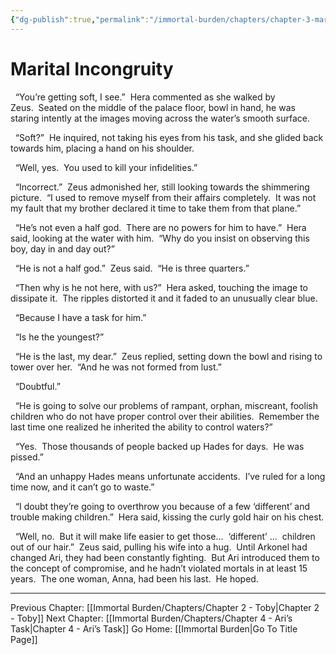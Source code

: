 ```yaml
---
{"dg-publish":true,"permalink":"/immortal-burden/chapters/chapter-3-marital-incongruity/"}
---
```


# Marital Incongruity

  “You’re getting soft, I see.”  Hera commented as she walked by Zeus.  Seated on the middle of the palace floor, bowl in hand, he was staring intently at the images moving across the water’s smooth surface.

  “Soft?”  He inquired, not taking his eyes from his task, and she glided back towards him, placing a hand on his shoulder.

  “Well, yes.  You used to kill your infidelities.”

  “Incorrect.”  Zeus admonished her, still looking towards the shimmering picture.  “I used to remove myself from their affairs completely.  It was not my fault that my brother declared it time to take them from that plane.”

  “He’s not even a half god.  There are no powers for him to have.”  Hera said, looking at the water with him.  “Why do you insist on observing this boy, day in and day out?”

  “He is not a half god.”  Zeus said.  “He is three quarters.”

  “Then why is he not here, with us?”  Hera asked, touching the image to dissipate it.  The ripples distorted it and it faded to an unusually clear blue.

  “Because I have a task for him.”

  “Is he the youngest?”

  “He is the last, my dear.”  Zeus replied, setting down the bowl and rising to tower over her.  “And he was not formed from lust.”

  “Doubtful.”

  “He is going to solve our problems of rampant, orphan, miscreant, foolish children who do not have proper control over their abilities.  Remember the last time one realized he inherited the ability to control waters?”

  “Yes.  Those thousands of people backed up Hades for days.  He was pissed.”

  “And an unhappy Hades means unfortunate accidents.  I’ve ruled for a long time now, and it can’t go to waste.”

  “I doubt they’re going to overthrow you because of a few ‘different’ and trouble making children.”  Hera said, kissing the curly gold hair on his chest.

  “Well, no.  But it will make life easier to get those...  ‘different’ ...  children out of our hair.”  Zeus said, pulling his wife into a hug.  Until Arkonel had changed Ari, they had been constantly fighting.  But Ari introduced them to the concept of compromise, and he hadn’t violated mortals in at least 15 years.  The one woman, Anna, had been his last.  He hoped.

  
---
Previous Chapter: [[Immortal Burden/Chapters/Chapter 2 -  Toby\|Chapter 2 -  Toby]]
Next Chapter: [[Immortal Burden/Chapters/Chapter 4 - Ari’s Task\|Chapter 4 - Ari’s Task]]
Go Home: [[Immortal Burden\|Go To Title Page]]
  
